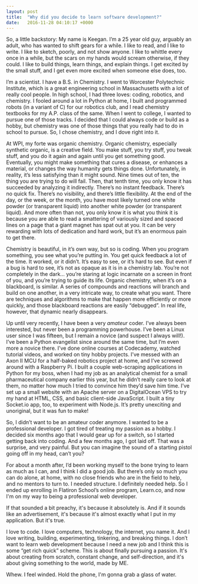 ```yaml
---
layout: post
title:  "Why did you decide to learn software development?"
date:   2016-11-28 04:10:17 +0000
---
```


So, a little backstory: My name is Keegan. I’m a 25 year old guy, arguably an adult, who has wanted to shift gears for a while.  I like to read, and I like to write. I like to sketch, poorly, and not show anyone. I like to whittle every once in a while, but the scars on my hands would scream otherwise, if they could. I like to build things, learn things, and explain things. I get excited by the small stuff, and I get even more excited when someone else does, too.

I’m a scientist. I have a B.S. in Chemistry. I went to Worcester Polytechnic Institute, which is a great engineering school in Massachusetts with a lot of really cool people. In high school, I had three loves: coding, robotics, and chemistry. I fooled around a lot in Python at home, I built and programmed robots (in a variant of C) for our robotics club, and I read chemistry textbooks for my A.P. class of the same. When I went to college, I wanted to pursue one of those tracks. I decided that I could always code or build as a hobby, but chemistry was one of those things that you really had to do in school to pursue. So, I chose chemistry, and I dove right into it.

At WPI, my forte was organic chemistry. Organic chemistry, especially synthetic organic, is a creative field. You make stuff, you try stuff, you tweak stuff, and you do it again and again until you get something good. Eventually, you might make something that cures a disease, or enhances a material, or changes the way humanity gets things done. Unfortunately, in reality, it’s less satisfying than it might sound. Nine times out of ten, the thing you are trying to do will fail. Then, that tenth time, you only know it has succeeded by analyzing it indirectly. There’s no instant feedback. There’s no quick fix. There’s no visibility, and there’s little flexibility. At the end of the day, or the week, or the month, you have most likely turned one white powder (or transparent liquid) into another white powder (or transparent liquid). And more often than not, you only know it is what you think it is because you are able to read a smattering of variously sized and spaced lines on a page that a giant magnet has spat out at you. It can be very rewarding with lots of dedication and hard work, but it’s an enormous pain to get there.

Chemistry is beautiful, in it’s own way, but so is coding. When you program something, you see what you’re putting in. You get quick feedback a lot of the time. It worked, or it didn’t. It’s easy to see, or it’s hard to see. But even if a bug is hard to see, it’s not as opaque as it is in a chemistry lab. You’re not completely in the dark… you’re staring at logic incarnate on a screen in front of you, and you’re trying to guide its life. Organic chemistry, when it’s on a blackboard, is similar. A series of compounds and reactions will branch and build on one another, in a very intricate way, to create what you want. There are techniques and algorithms to make that happen more efficiently or more quickly, and those blackboard reactions are easily “debugged”. In real life, however, that dynamic nearly disappears.

Up until very recently, I have been a very *amateur* coder. I’ve always been interested, but never been a programming powerhouse. I’ve been a Linux user since I was fifteen, but I remain a novice (and suspect I always will!). I’ve been a Python evangelist since around the same time, but I’m even more a novice there. I’ve done online courses at Codecademy, watched tutorial videos, and worked on tiny hobby projects. I’ve messed with an Axon II MCU for a half-baked robotics project at home, and I’ve screwed around with a Raspberry Pi. I built a couple web-scraping applications in Python for my boss, when I had my job as an analytical chemist for a small pharmaceutical company earlier this year, but he didn’t really care to look at them, no matter how much I tried to convince him they’d save him time. I’ve set up a small website with an Apache server on a DigitalOcean VPS to try my hand at HTML, CSS, and basic client-side JavaScript. I built a tiny Socket.io app, too, to experiment with Node.js. It’s pretty unexciting and unoriginal, but it was fun to make!

So, I didn’t want to be an amateur coder anymore. I wanted to be a professional developer. I got tired of treating my passion as a hobby. I decided six months ago that I would gear up for a switch, so I started getting back into coding. And a few months ago, I got laid off. That was a surprise, and very painful. But you can imagine the sound of a starting pistol going off in my head, can’t you?

For about a month after, I’d been working myself to the bone trying to learn as much as I can, and I think I did a good job. But there’s only so much you can do alone, at home, with no close friends who are in the field to help, and no mentors to turn to. I needed structure. I definitely needed help. So I ended up enrolling in Flatiron School’s online program, Learn.co, and now I'm on my way to being a professional web developer.

If that sounded a bit preachy, it's because it absolutely is. And if it sounds like an advertisement, it's because it's almost exactly what I put in my application. But it's true.

I love to code. I love computers, technology, the internet, you name it. And I love writing, building, experimenting, tinkering, and breaking things. I don’t want to learn web development because I need a new job and I think this is some “get rich quick” scheme. This is about finally pursuing a passion. It's about creating from scratch, constant change, and self-direction, and it's about giving something to the world, made by ME.

Whew. I feel winded. Hold the phone, I'm gonna grab a glass of water.

